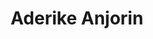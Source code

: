 ---
type: "member"
layout: "team"
title: "Aderike Anjorin"
publish_name: "Aderike Anjorin"
bg_image: ""
photo: ""
lab_position: "Undergrad Student"
lab_group: "Alumni"
status: "alumni"
---